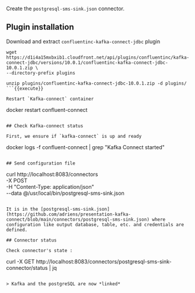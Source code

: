 
Create the `postgresql-sms-sink.json` connector.

## Plugin installation

Download and extract `confluentinc-kafka-connect-jdbc` plugin

```
wget https://d1i4a15mxbxib1.cloudfront.net/api/plugins/confluentinc/kafka-connect-jdbc/versions/10.0.1/confluentinc-kafka-connect-jdbc-10.0.1.zip \
--directory-prefix plugins

unzip plugins/confluentinc-kafka-connect-jdbc-10.0.1.zip -d plugins/
```{{execute}}

Restart `Kafka-connect` container

```
docker restart confluent-connect
```{{execute}}

## Check Kafka-connect status

First, we ensure if `kafka-connect` is up and ready

```
docker logs -f confluent-connect | grep "Kafka Connect started"
```{{execute}}

## Send configuration file

```
curl http://localhost:8083/connectors \
    -X POST \
    -H "Content-Type: application/json" \
    --data @/usr/local/bin/postgresql-sms-sink.json
```{{execute}}

It is in the [postgresql-sms-sink.json](https://github.com/adriens/presentation-kafka-connect/blob/main/connectors/postgresql-sms-sink.json) where configuration like output database, table, etc. and credentials are defined.

## Connector status

Check connector's state :

```
curl -X GET http://localhost:8083/connectors/postgresql-sms-sink-connector/status | jq
```{{execute}}

> Kafka and the postgreSQL are now *linked*